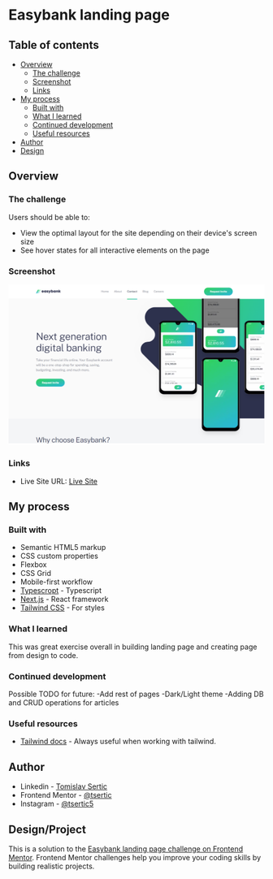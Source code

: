 # Easybank landing page

## Table of contents

- [Overview](#overview)
  - [The challenge](#the-challenge)
  - [Screenshot](#screenshot)
  - [Links](#links)
- [My process](#my-process)
  - [Built with](#built-with)
  - [What I learned](#what-i-learned)
  - [Continued development](#continued-development)
  - [Useful resources](#useful-resources)
- [Author](#author)
- [Design](#design/project)

## Overview

### The challenge

Users should be able to:

- View the optimal layout for the site depending on their device's screen size
- See hover states for all interactive elements on the page

### Screenshot

![](./screenshot.png)

### Links

- Live Site URL: [Live Site](https://easybank-landing-page-rgvxaskjc-tsertic.vercel.app/)

## My process

### Built with

- Semantic HTML5 markup
- CSS custom properties
- Flexbox
- CSS Grid
- Mobile-first workflow
- [Typescropt](https://www.typescriptlang.org/) - Typescript
- [Next.js](https://nextjs.org/) - React framework
- [Tailwind CSS](https://tailwindcss.com/) - For styles

### What I learned

This was great exercise overall in building landing page and creating page from design to code.

### Continued development

Possible TODO for future:
-Add rest of pages
-Dark/Light theme
-Adding DB and CRUD operations for articles

### Useful resources

- [Tailwind docs](https://tailwindcss.com/docs/) - Always useful when working with tailwind.

## Author

- Linkedin - [Tomislav Sertic](https://www.linkedin.com/in/tomislav-serti%C4%87-85a0941a3/)
- Frontend Mentor - [@tsertic](https://www.frontendmentor.io/profile/tsertic)
- Instagram - [@tsertic5](https://www.instagram.com/tsertic5/)

## Design/Project

This is a solution to the [Easybank landing page challenge on Frontend Mentor](https://www.frontendmentor.io/challenges/easybank-landing-page-WaUhkoDN). Frontend Mentor challenges help you improve your coding skills by building realistic projects.
